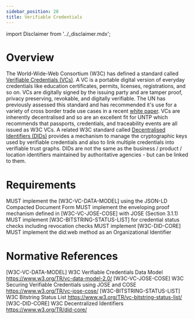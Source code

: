 ```yaml
---
sidebar_position: 28
title: Verifiable Credentials
---
```


import Disclaimer from '../\_disclaimer.mdx';

<Disclaimer />

# Overview

The World-Wide-Web Consortium (W3C) has defined a standard called [Verifiable Credentials (VCs)](https://www.w3.org/TR/vc-data-model-2.0/). A VC is a portable digital version of everyday credentials like education certificates, permits, licenses, registrations, and so on. VCs are digitally signed by the issuing party and are tamper proof, privacy preserving, revokable, and digitally verifiable. The UN has previously assessed this standard and has recommended it's use for a variety of cross border trade use cases in a recent [white paper](https://unece.org/trade/documents/2023/10/white-paper-edata-verifiable-credentials-cross-border-trade). VCs are inherently decentralised and so are an excellent fit for UNTP which recommends that passports, credentials, and traceability events are all issued as W3C VCs. A related W3C standard called [Decentralised Identifiers (DIDs)](https://www.w3.org/TR/did-core/) provides a mechanism to manage the cryptographic keys used by verifiable credentials and also to link multiple credentials into verifiable trust graphs. DIDs are not the same as the business / product / location identifiers maintained by authoritative agencies - but can be linked to them.

# Requirements

MUST implement the [W3C-VC-DATA-MODEL] using the JSON-LD Compacted Document Form
MUST implement the enveloping proof mechanism defined in [W3C-VC-JOSE-COSE] with JOSE (Section 3.1.1)
MUST implement [W3C-BITSTRING-STATUS-LIST] for credential status checks including revocation checks
MUST implement [W3C-DID-CORE]
MUST implement the did:web method as an Organizational Identifier

# Normative References

[W3C-VC-DATA-MODEL] W3C Verifiable Credentials Data Model
https://www.w3.org/TR/vc-data-model-2.0/
[W3C-VC-JOSE-COSE] W3C Securing Verifiable Credentials using JOSE and COSE
https://www.w3.org/TR/vc-jose-cose/
[W3C-BITSTRING-STATUS-LIST] W3C Bitstring Status List
https://www.w3.org/TR/vc-bitstring-status-list/
[W3C-DID-CORE] W3C Decentralized Identifiers
https://www.w3.org/TR/did-core/
